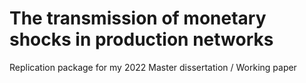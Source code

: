 # The transmission of monetary shocks in production networks

Replication package for my 2022 Master dissertation / Working paper 
